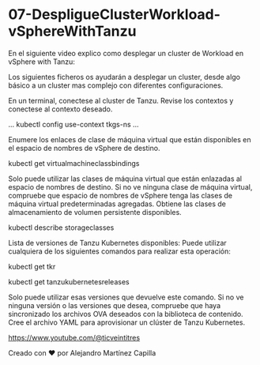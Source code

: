 # 07-DespligueClusterWorkload-vSphereWithTanzu
En el siguiente video explico como desplegar un cluster de Workload en vSphere with Tanzu:


Los siguientes ficheros os ayudarán a desplegar un cluster, desde algo básico a un cluster mas complejo con diferentes configuraciones.

En un terminal, conectese al cluster de Tanzu. Revise los contextos y conectese al contexto deseado.

...
kubectl config use-context tkgs-ns
...

Enumere los enlaces de clase de máquina virtual que están disponibles en el espacio de nombres de vSphere de destino.

kubectl get virtualmachineclassbindings

Solo puede utilizar las clases de máquina virtual que están enlazadas al espacio de nombres de destino. Si no ve ninguna clase de máquina virtual, compruebe que espacio de nombres de vSphere tenga las clases de máquina virtual predeterminadas agregadas.
Obtiene las clases de almacenamiento de volumen persistente disponibles.

kubectl describe storageclasses

Lista de versiones de Tanzu Kubernetes disponibles:
Puede utilizar cualquiera de los siguientes comandos para realizar esta operación:

kubectl get tkr

kubectl get tanzukubernetesreleases

Solo puede utilizar esas versiones que devuelve este comando. Si no ve ninguna versión o las versiones que desea, compruebe que haya sincronizado los archivos OVA deseados con la biblioteca de contenido.
Cree el archivo YAML para aprovisionar un clúster de Tanzu Kubernetes.

https://www.youtube.com/@ticveintitres

Creado con ❤️ por Alejandro Martínez Capilla
